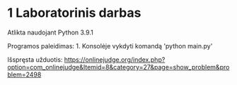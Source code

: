 # 1 Laboratorinis darbas

Atlikta naudojant Python 3.9.1

Programos paleidimas:
    1. Konsolėje vykdyti komandą 'python main.py'

Išspręsta užduotis:
https://onlinejudge.org/index.php?option=com_onlinejudge&Itemid=8&category=27&page=show_problem&problem=2498